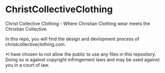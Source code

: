 # ChristCollectiveClothing
Christ Collective Clothing - Where Christian Clothing wear meets the Christian Collective.

In this repo, you will find the design and devlopment process of christcollectiveclothing.com.

*I have chosen to not allow the public to use any files in this repository. Doing so is against copyright infringement laws and may be used against you in a court of law.
